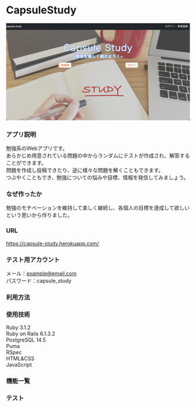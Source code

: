 # CapsuleStudy

![トップページ](./readme1.png)

### アプリ説明
勉強系のWebアプリです。<br>
あらかじめ用意されている問題の中からランダムにテストが作成され、解答することができます。<br>
問題を作成し投稿できたり、逆に様々な問題を解くこともできます。<br>
つぶやくこともでき、勉強についての悩みや目標、情報を発信してみましょう。

### なぜ作ったか
勉強のモチベーションを維持して楽しく継続し、各個人の目標を達成して欲しいという思いから作りました。

### URL
https://capsule-study.herokuapp.com/

### テスト用アカウント
メール：example@email.com<br>
パスワード：capsule_study

### 利用方法


### 使用技術
Ruby 3.1.2<br>
Ruby on Rails 6.1.3.2<br>
PostgreSQL 14.5<br>
Puma<br>
RSpec<br>
HTML&CSS<br>
JavaScript

### 機能一覧

### テスト

